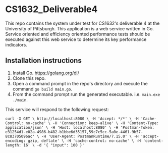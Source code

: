 # CS1632_Deliverable4

This repo contains the system under test for CS1632's deliverable 4 at the University of Pittsburgh. This application is a web service written in Go. Service oriented and efficiency oriented performance tests should be executed against this web service to determine its key performance indicators.

## Installation instructions

1. Install Go. https://golang.org/dl/
2. Clone this repo.
3. Open a command prompt in the repo's directory and execute the command `go build main.go`.
4. From the command prompt run the generated executable. i.e. `main.exe` `./main`.

This service will respond to the following request:

`curl -X GET \
  http://localhost:8080 \
  -H 'Accept: */*' \
  -H 'Cache-Control: no-cache' \
  -H 'Connection: keep-alive' \
  -H 'Content-Type: application/json' \
  -H 'Host: localhost:8080' \
  -H 'Postman-Token: e31254d1-e02a-4986-b482-b1bbe6d35157,59c7c5cc-5a0e-4461-9b57-8c83705096ac' \
  -H 'User-Agent: PostmanRuntime/7.15.0' \
  -H 'accept-encoding: gzip, deflate' \
  -H 'cache-control: no-cache' \
  -H 'content-length: 16' \
  -d '{ "input": 100 }'`
